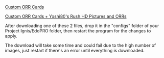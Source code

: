 [Custom ORR Cards](https://www.mediafire.com/file/mfwyx9x82b8ftku/user_configs.json/file)

[Custom ORR Cards + Yoshi80's Rush HD Pictures and ORRs](https://www.mediafire.com/file/3aopxh7zx88ake1/user_configs.json/file)

After downloading one of these 2 files, drop it in the "configs" folder of your Project Ignis/EdoPRO folder, then restart the program for the changes to apply.

The download will take some time and could fail due to the high number of images, just restart if there's an error until everything is downloaded.
